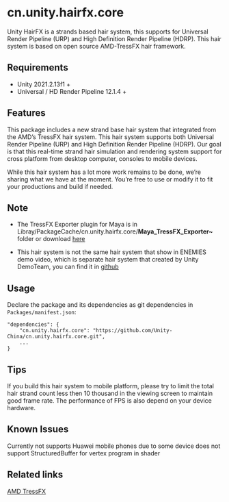 # cn.unity.hairfx.core
Unity HairFX is a strands based hair system, this supports for Universal Render Pipeline (URP) and High Definition Render Pipeline (HDRP). This hair system is based on open source AMD-TressFX hair framework.

## Requirements

- Unity 2021.2.13f1 +
- Universal / HD Render Pipeline 12.1.4 +


## Features

This package includes a new strand base hair system that integrated from the AMD’s TressFX hair system. This hair system supports both Universal Render Pipeline (URP) and High Definition Render Pipeline (HDRP). Our goal is that this real-time strand hair simulation and rendering system support for cross platform from desktop computer, consoles to mobile devices.

While this hair system has a lot more work remains to be done, we’re sharing what we have at the moment. You’re free to use or modify it to fit your productions and build if needed.

## Note
- The TressFX Exporter plugin for Maya is in Libray/PackageCache/cn.unity.hairfx.core/**Maya_TressFX_Exporter~** folder or download [here](https://github.com/Unity-China/cn.unity.hairfx.core/tree/main/Maya_TressFX_Exporter~)

- This hair system is not the same hair system that show in ENEMIES demo video, which is separate hair system that created by Unity DemoTeam, you can find it in [github](https://github.com/Unity-Technologies/com.unity.demoteam.hair)


## Usage

Declare the package and its dependencies as git dependencies in `Packages/manifest.json`:

```
"dependencies": {
    "cn.unity.hairfx.core": "https://github.com/Unity-China/cn.unity.hairfx.core.git",
    ...
}
```

## Tips
If you build this hair system to mobile platform, please try to limit the total hair strand count less then 10 thousand in the viewing screen to maintain good frame rate. The performance of FPS is also depend on your device hardware.


## Known Issues
Currently not supports Huawei mobile phones due to some device does not support StructuredBuffer for vertex program in shader

## Related links
[AMD TressFX](https://github.com/GPUOpen-Effects/TressFX)
